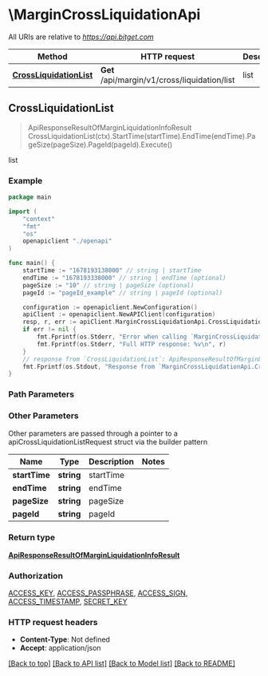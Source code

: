 # \MarginCrossLiquidationApi

All URIs are relative to *https://api.bitget.com*

Method | HTTP request | Description
------------- | ------------- | -------------
[**CrossLiquidationList**](MarginCrossLiquidationApi.md#CrossLiquidationList) | **Get** /api/margin/v1/cross/liquidation/list | list



## CrossLiquidationList

> ApiResponseResultOfMarginLiquidationInfoResult CrossLiquidationList(ctx).StartTime(startTime).EndTime(endTime).PageSize(pageSize).PageId(pageId).Execute()

list



### Example

```go
package main

import (
    "context"
    "fmt"
    "os"
    openapiclient "./openapi"
)

func main() {
    startTime := "1678193138000" // string | startTime
    endTime := "1678193338000" // string | endTime (optional)
    pageSize := "10" // string | pageSize (optional)
    pageId := "pageId_example" // string | pageId (optional)

    configuration := openapiclient.NewConfiguration()
    apiClient := openapiclient.NewAPIClient(configuration)
    resp, r, err := apiClient.MarginCrossLiquidationApi.CrossLiquidationList(context.Background()).StartTime(startTime).EndTime(endTime).PageSize(pageSize).PageId(pageId).Execute()
    if err != nil {
        fmt.Fprintf(os.Stderr, "Error when calling `MarginCrossLiquidationApi.CrossLiquidationList``: %v\n", err)
        fmt.Fprintf(os.Stderr, "Full HTTP response: %v\n", r)
    }
    // response from `CrossLiquidationList`: ApiResponseResultOfMarginLiquidationInfoResult
    fmt.Fprintf(os.Stdout, "Response from `MarginCrossLiquidationApi.CrossLiquidationList`: %v\n", resp)
}
```

### Path Parameters



### Other Parameters

Other parameters are passed through a pointer to a apiCrossLiquidationListRequest struct via the builder pattern


Name | Type | Description  | Notes
------------- | ------------- | ------------- | -------------
 **startTime** | **string** | startTime | 
 **endTime** | **string** | endTime | 
 **pageSize** | **string** | pageSize | 
 **pageId** | **string** | pageId | 

### Return type

[**ApiResponseResultOfMarginLiquidationInfoResult**](ApiResponseResultOfMarginLiquidationInfoResult.md)

### Authorization

[ACCESS_KEY](../README.md#ACCESS_KEY), [ACCESS_PASSPHRASE](../README.md#ACCESS_PASSPHRASE), [ACCESS_SIGN](../README.md#ACCESS_SIGN), [ACCESS_TIMESTAMP](../README.md#ACCESS_TIMESTAMP), [SECRET_KEY](../README.md#SECRET_KEY)

### HTTP request headers

- **Content-Type**: Not defined
- **Accept**: application/json

[[Back to top]](#) [[Back to API list]](../README.md#documentation-for-api-endpoints)
[[Back to Model list]](../README.md#documentation-for-models)
[[Back to README]](../README.md)

